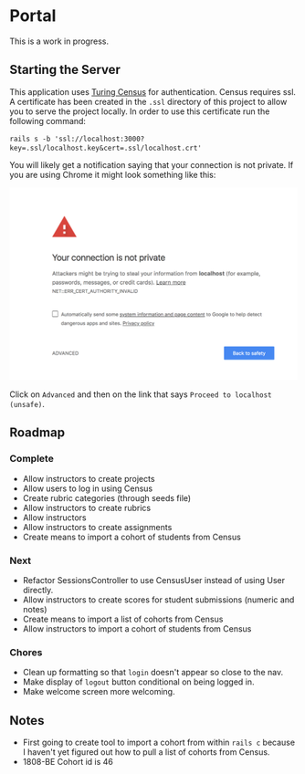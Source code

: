 # Portal

This is a work in progress.

## Starting the Server

This application uses [Turing Census](https://github.com/turingschool-projects/omniauth-census) for authentication. Census requires ssl. A certificate has been created in the `.ssl` directory of this project to allow you to serve the project locally. In order to use this certificate run the following command:

```
rails s -b 'ssl://localhost:3000?key=.ssl/localhost.key&cert=.ssl/localhost.crt'
```

You will likely get a notification saying that your connection is not private. If you are using Chrome it might look something like this:

![Not Private](./images/not_private.png)

Click on `Advanced` and then on the link that says `Proceed to localhost (unsafe)`.

## Roadmap

### Complete

* Allow instructors to create projects
* Allow users to log in using Census
* Create rubric categories (through seeds file)
* Allow instructors to create rubrics
* Allow instructors
* Allow instructors to create assignments
* Create means to import a cohort of students from Census

### Next

* Refactor SessionsController to use CensusUser instead of using User directly.
* Allow instructors to create scores for student submissions (numeric and notes)
* Create means to import a list of cohorts from Census
* Allow instructors to import a cohort of students from Census

### Chores

* Clean up formatting so that `login` doesn't appear so close to the nav.
* Make display of `logout` button conditional on being logged in.
* Make welcome screen more welcoming.

## Notes

* First going to create tool to import a cohort from within `rails c` because I haven't yet figured out how to pull a list of cohorts from Census.
* 1808-BE Cohort id is 46

